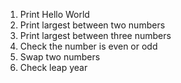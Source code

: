 1. Print Hello World
2. Print largest between two numbers
3. Print largest between three numbers
4. Check the number is even or odd
5. Swap two numbers
6. Check leap year
